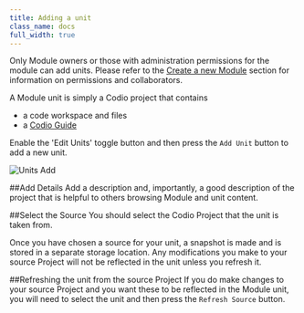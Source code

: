 ```yaml
---
title: Adding a unit
class_name: docs
full_width: true
---
```


Only Module owners or those with administration permissions for the module can add units. Please refer to the [Create a new Module](/docs/dashboard/modules/module-create/) section for information on permissions and collaborators.

A Module unit is simply a Codio project that contains

- a code workspace and files
- a [Codio Guide](/docs/dashboard/modules/guides)

Enable the 'Edit Units' toggle button and then press the `Add Unit` button to add a new unit.

![Units Add](/img/docs/units_add.png)

##Add Details
Add a description and, importantly, a good description of the project that is helpful to others browsing Module and unit content.

##Select the Source
You should select the Codio Project that the unit is taken from. 

Once you have chosen a source for your unit, a snapshot is made and is stored in a separate storage location. Any modifications you make to your source Project will not be reflected in the unit unless you refresh it. 

##Refreshing the unit from the source Project
If you do make changes to your source Project and you want these to be reflected in the Module unit, you will need to select the unit and then press the `Refresh Source` button. 




